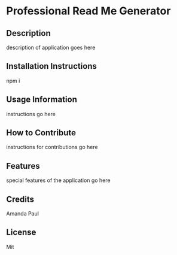 

# Professional Read Me Generator

## Description

description of application goes here

## Installation Instructions

npm i

## Usage Information

instructions go here

## How to Contribute

instructions for contributions go here

## Features

special features of the application go here

## Credits

Amanda Paul

## License

Mit

